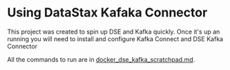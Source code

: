 
# Using DataStax Kafaka Connector

This project was created to spin up DSE and Kafka quickly. Once it's up an running you will need to install and configure Kafka Connect and DSE Kafka Connector  

All the commands to run are in [docker_dse_kafka_scratchpad.md](docker_dse_kafka_scratchpad.md).
